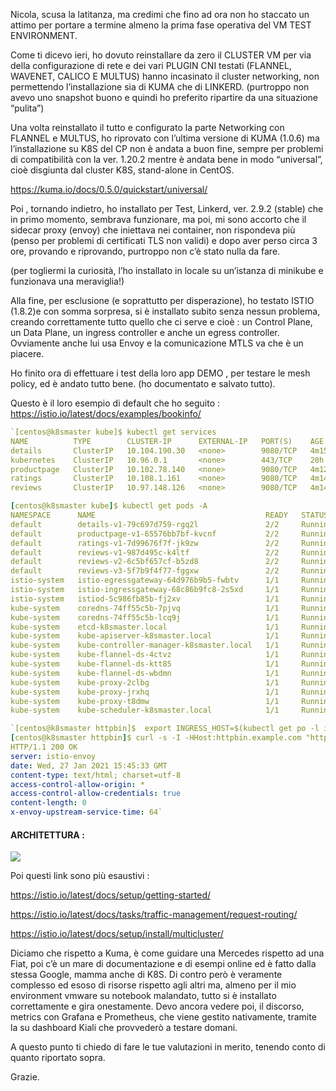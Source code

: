 Nicola, scusa la latitanza, ma credimi che fino ad ora non ho staccato un attimo per portare a termine almeno la prima fase operativa del VM TEST ENVIRONMENT. 

Come ti dicevo ieri, ho dovuto reinstallare da zero il CLUSTER VM per via della configurazione di rete e dei vari PLUGIN CNI testati (FLANNEL, WAVENET, CALICO E MULTUS)  hanno incasinato il cluster networking, non permettendo l’installazione sia di KUMA che di LINKERD. (purtroppo non avevo uno snapshot buono e quindi ho preferito ripartire da una situazione “pulita”)

Una volta reinstallato il tutto e configurato la parte Networking con FLANNEL e MULTUS, ho riprovato con l’ultima versione di KUMA (1.0.6) ma l’installazione su K8S del CP non è andata a buon fine, sempre per problemi di compatibilità con la ver. 1.20.2 mentre è andata bene in modo “universal”, cioè disgiunta dal cluster K8S, stand-alone in CentOS.

https://kuma.io/docs/0.5.0/quickstart/universal/

Poi , tornando indietro, ho installato per Test, Linkerd, ver. 2.9.2 (stable) che in primo momento, sembrava funzionare, ma poi, mi sono accorto che il sidecar proxy (envoy) che iniettava nei container, non rispondeva più (penso per problemi di certificati TLS non validi) e dopo aver perso circa 3 ore, provando e riprovando, purtroppo non c’è stato nulla da fare.

(per togliermi la curiosità, l’ho installato in locale su un’istanza di minikube e funzionava una meraviglia!) 

Alla fine, per esclusione (e soprattutto per disperazione), ho testato ISTIO (1.8.2)e con somma sorpresa, si è installato subito senza nessun problema, creando correttamente tutto quello che ci serve e cioè : un Control Plane, un Data Plane, un ingress controller e anche un egress controller. Ovviamente anche lui usa Envoy e la comunicazione MTLS va che è un piacere.

Ho finito ora di effettuare i test della loro app DEMO , per testare le mesh policy, ed è andato tutto bene. (ho documentato e salvato tutto).

Questo è il loro esempio di default che ho seguito :  https://istio.io/latest/docs/examples/bookinfo/



```yaml
`[centos@k8smaster kube]$ kubectl get services
NAME          TYPE        CLUSTER-IP      EXTERNAL-IP   PORT(S)    AGE
details       ClusterIP   10.104.190.30   <none>        9080/TCP   4m15s
kubernetes    ClusterIP   10.96.0.1       <none>        443/TCP    20h
productpage   ClusterIP   10.102.78.140   <none>        9080/TCP   4m12s
ratings       ClusterIP   10.108.1.161    <none>        9080/TCP   4m14s
reviews       ClusterIP   10.97.148.126   <none>        9080/TCP   4m14s`
```



```yaml
[centos@k8smaster kube]$ kubectl get pods -A
NAMESPACE      NAME                                      READY   STATUS    RESTARTS   AGE
default        details-v1-79c697d759-rgq2l               2/2     Running   0          20m
default        productpage-v1-65576bb7bf-kvcnf           2/2     Running   0          20m
default        ratings-v1-7d99676f7f-jk9zw               2/2     Running   0          20m
default        reviews-v1-987d495c-k4ltf                 2/2     Running   0          20m
default        reviews-v2-6c5bf657cf-b5zd8               2/2     Running   0          20m
default        reviews-v3-5f7b9f4f77-fggxw               2/2     Running   0          20m
istio-system   istio-egressgateway-64d976b9b5-fwbtv      1/1     Running   0          84m
istio-system   istio-ingressgateway-68c86b9fc8-2s5xd     1/1     Running   0          84m
istio-system   istiod-5c986fb85b-fj2xv                   1/1     Running   0          84m
kube-system    coredns-74ff55c5b-7pjvq                   1/1     Running   1          20h
kube-system    coredns-74ff55c5b-lcq9j                   1/1     Running   1          20h
kube-system    etcd-k8smaster.local                      1/1     Running   1          20h
kube-system    kube-apiserver-k8smaster.local            1/1     Running   1          20h
kube-system    kube-controller-manager-k8smaster.local   1/1     Running   1          20h
kube-system    kube-flannel-ds-4ctvz                     1/1     Running   3          20h
kube-system    kube-flannel-ds-ktt85                     1/1     Running   3          20h
kube-system    kube-flannel-ds-wbdmn                     1/1     Running   1          20h
kube-system    kube-proxy-2clbg                          1/1     Running   3          20h
kube-system    kube-proxy-jrxhq                          1/1     Running   3          20h
kube-system    kube-proxy-t8dmw                          1/1     Running   1          20h
kube-system    kube-scheduler-k8smaster.local            1/1     Running   1          20h
```
```yaml
`[centos@k8smaster httpbin]$  export INGRESS_HOST=$(kubectl get po -l istio=ingressgateway -n istio-system -o jsonpath='{.items[0].status.hostIP}')
[centos@k8smaster httpbin]$ curl -s -I -HHost:httpbin.example.com "http://$INGRESS_HOST:$INGRESS_PORT/status/200"
HTTP/1.1 200 OK
server: istio-envoy
date: Wed, 27 Jan 2021 15:45:33 GMT
content-type: text/html; charset=utf-8
access-control-allow-origin: *
access-control-allow-credentials: true
content-length: 0
x-envoy-upstream-service-time: 64`
```


#### ARCHITETTURA :

![](ISTIO_2_1_mXfP8dp7vpnf1d7QCeVcFQ.png)







Poi questi link sono più esaustivi :

https://istio.io/latest/docs/setup/getting-started/

https://istio.io/latest/docs/tasks/traffic-management/request-routing/

https://istio.io/latest/docs/setup/install/multicluster/

Diciamo che rispetto a Kuma, è come guidare una Mercedes rispetto ad una Fiat, poi c’è un mare di documentazione e di esempi online ed è fatto dalla stessa Google, mamma anche di K8S. Di contro però è veramente complesso ed esoso di risorse rispetto agli altri ma, almeno per il mio environment vmware su notebook malandato, tutto si è installato correttamente e gira onestamente. Devo ancora vedere poi, il discorso, metrics con Grafana e Prometheus, che viene gestito nativamente, tramite la su dashboard Kiali che provvederò a testare domani.

 A questo punto ti chiedo di fare le tue valutazioni in merito, tenendo conto di quanto riportato sopra.

Grazie.  
